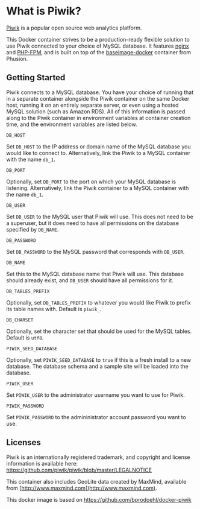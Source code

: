 What is Piwik?
============

[Piwik](http://piwik.org/) is a popular open source web analytics platform.

This Docker container strives to be a production-ready flexible solution to use Piwik connected to your choice of MySQL database. It features [nginx](http://nginx.org/) and  [PHP-FPM](http://php-fpm.org/), and is built on top of the [baseimage-docker](http://phusion.github.io/baseimage-docker/) container from Phusion.


Getting Started
----------------

Piwik connects to a MySQL database.  You have your choice of running that in a separate container alongside the Piwik container on the same Docker host, running it on an entirely separate server, or even using a hosted MySQL solution (such as Amazon RDS). All of this information is passed along to the Piwik container in environment variables at container creation time, and the environment variables are listed below.

    DB_HOST
Set ```DB_HOST``` to the IP address or domain name of the MySQL database you would like to connect to.  Alternatively, link the Piwik to a MySQL container with the name ```db_1```.

    DB_PORT
Optionally, set ```DB_PORT``` to the port on which your MySQL database is listening.  Alternatively, link the Piwik container to a MySQL container with the name ```db_1```.

    DB_USER
Set ```DB_USER``` to the MySQL user that Piwik will use.  This does not need to be a superuser, but it does need to have all permissions on the database specified by ```DB_NAME```.

    DB_PASSWORD
Set ```DB_PASSWORD``` to the MySQL password that corresponds with ```DB_USER```.

    DB_NAME
Set this to the MySQL database name that Piwik will use.  This database should already exist, and ```DB_USER``` should have all permissions for it.

    DB_TABLES_PREFIX
Optionally, set ```DB_TABLES_PREFIX``` to whatever you would like Piwik to prefix its table names with.  Default is ```piwik_```.

    DB_CHARSET
Optionally, set the character set that should be used for the MySQL tables.  Default is ```utf8```.

    PIWIK_SEED_DATABASE
Optionally, set ```PIWIK_SEED_DATABASE``` to ```true``` if this is a fresh install to a new database.  The database schema and a sample site will be loaded into the database.

    PIWIK_USER
Set ```PIWIK_USER``` to the administrator username you want to use for Piwik.

    PIWIK_PASSWORD

Set ```PIWIK_PASSWORD``` to the admininistrator account password you want to use.


Licenses
----------------

Piwik is an internationally registered trademark, and copyright and license information is available here: https://github.com/piwik/piwik/blob/master/LEGALNOTICE


This container also includes GeoLite data created by MaxMind, available from [http://www.maxmind.com](http://www.maxmind.com).

This docker image is based on https://github.com/bprodoehl/docker-piwik
